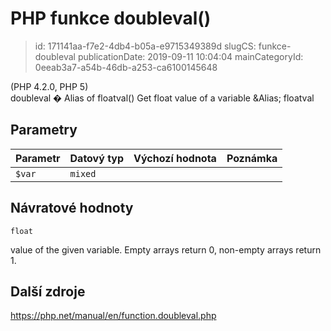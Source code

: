 PHP funkce doubleval()
================================

> id: 171141aa-f7e2-4db4-b05a-e9715349389d
> slugCS: funkce-doubleval
> publicationDate: 2019-09-11 10:04:04
> mainCategoryId: 0eeab3a7-a54b-46db-a253-ca6100145648

(PHP 4.2.0, PHP 5)<br/>
doubleval � Alias of floatval()
Get float value of a variable
&Alias; <function>floatval</function>


Parametry
--------------

| Parametr | Datový typ | Výchozí hodnota | Poznámka |
|-----|-----|-----|-----|
| `$var` | `mixed` |  |  |


Návratové hodnoty
----------------

`float`

value of the given variable. Empty arrays return 0, non-empty arrays return 1.

Další zdroje
------------

https://php.net/manual/en/function.doubleval.php
